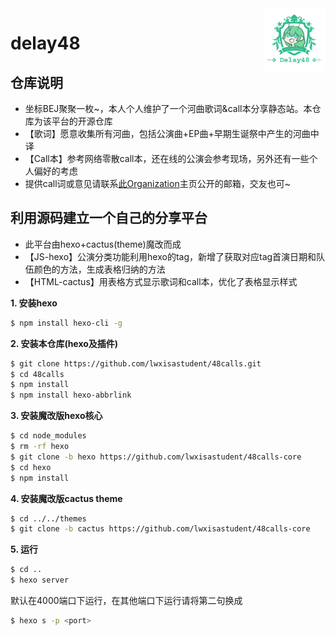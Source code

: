 <img src="https://github.com/lwxisastudent/48calls-core/blob/376ca80c74a4576b44ee146ef461cc8d59439ab1/source/images/logo.png" alt="Logo" width="100" height="100" align="right" />

# delay48

## 仓库说明

- 坐标BEJ聚聚一枚~，本人个人维护了一个河曲歌词&call本分享静态站。本仓库为该平台的开源仓库
- 【歌词】愿意收集所有河曲，包括公演曲+EP曲+早期生诞祭中产生的河曲中译
- 【Call本】参考网络零散call本，还在线的公演会参考现场，另外还有一些个人偏好的考虑
- 提供call词或意见请联系[此Organization](https://github.com/lwxisastudent)主页公开的邮箱，交友也可~

## 利用源码建立一个自己的分享平台

- 此平台由hexo+cactus(theme)魔改而成
- 【JS-hexo】公演分类功能利用hexo的tag，新增了获取对应tag首演日期和队伍颜色的方法，生成表格归纳的方法
- 【HTML-cactus】用表格方式显示歌词和call本，优化了表格显示样式

**1. 安装hexo**

``` bash
$ npm install hexo-cli -g
```

**2. 安装本仓库(hexo及插件)**

``` bash
$ git clone https://github.com/lwxisastudent/48calls.git
$ cd 48calls
$ npm install
$ npm install hexo-abbrlink
```

**3. 安装魔改版hexo核心**

``` bash
$ cd node_modules
$ rm -rf hexo
$ git clone -b hexo https://github.com/lwxisastudent/48calls-core
$ cd hexo
$ npm install
```

**4. 安装魔改版cactus theme**

``` bash
$ cd ../../themes
$ git clone -b cactus https://github.com/lwxisastudent/48calls-core
```

**5. 运行**

``` bash
$ cd ..
$ hexo server
```

默认在4000端口下运行，在其他端口下运行请将第二句换成

``` bash
$ hexo s -p <port>
```
